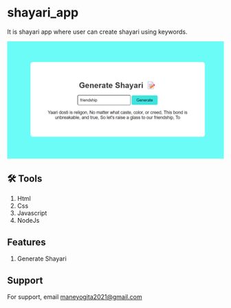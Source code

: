 # shayari_app

It is shayari app where user can create shayari using keywords.

![image](./frontend/Images/homepage.png)

## 🛠 Tools

1. Html
2. Css
3. Javascript
4. NodeJs

## Features

1. Generate Shayari

## Support

For support, email maneyogita2021@gmail.com

